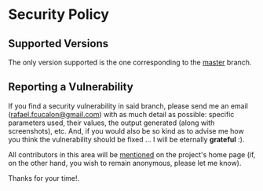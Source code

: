 # Security Policy

## Supported Versions

The only version supported is the one corresponding to the [master](https://github.com/rfc-st/humble/branches) branch.

## Reporting a Vulnerability

If you find a security vulnerability in said branch, please send me an email (rafael.fcucalon@gmail.com) with as much detail as possible: specific parameters used, their values, the output generated (along with screenshots), etc. And, if you would also be so kind as to advise me how you think the vulnerability should be fixed ... I will be eternally <b>grateful</b> :).

All contributors in this area will be [mentioned](https://github.com/rfc-st/humble/#acknowledgements) on the project's home page (if, on the other hand, you wish to remain anonymous, please let me know).

Thanks for your time!.

